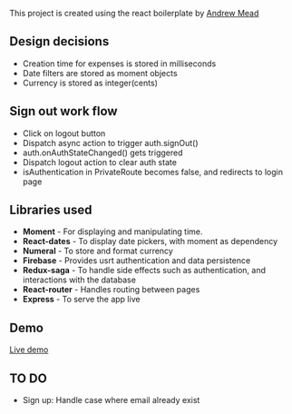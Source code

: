 
This project is created using the react boilerplate by [Andrew Mead](https://github.com/andrewjmead)

## Design decisions
* Creation time for expenses is stored in milliseconds  
* Date filters are stored as moment objects  
* Currency is stored as integer(cents)  

## Sign out work flow
* Click on logout button
* Dispatch async action to trigger auth.signOut()
* auth.onAuthStateChanged() gets triggered
* Dispatch logout action to clear auth state
* isAuthentication in PrivateRoute becomes false, and redirects to login page


## Libraries used
* __Moment__ - For displaying and manipulating time.   
* __React-dates__ - To display date pickers, with moment as dependency  
* __Numeral__ - To store and format currency    
* __Firebase__ - Provides usrt authentication and data persistence  
* __Redux-saga__ - To handle side effects such as authentication, and interactions with the database  
* __React-router__ - Handles routing between pages  
* __Express__ - To serve the app live  


## Demo
[Live demo](https://han-expensify.herokuapp.com/)


## TO DO
* Sign up: Handle case where email already exist